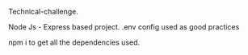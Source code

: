 Technical-challenge.

Node Js - Express based project.
.env config used as good practices

npm i   to get all the dependencies used.
